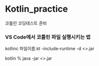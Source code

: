 # Kotlin_practice
코틀린 코딩테스트 준비

### VS Code에서 코틀린 파일 실행시키는 법
kotlinc 파일이름.kt -include-runtime -d <>.jar


kotlin % java -jar <>.jar    
